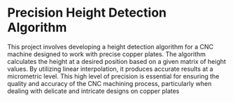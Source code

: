 # Precision Height Detection Algorithm

This project involves developing a height detection algorithm for a CNC machine designed to work with precise copper plates. The algorithm calculates the height at a desired position based on a given matrix of height values. By utilizing linear interpolation, it produces accurate results at a micrometric level. This high level of precision is essential for ensuring the quality and accuracy of the CNC machining process, particularly when dealing with delicate and intricate designs on copper plates
